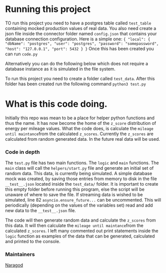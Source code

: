 # Running this project


TO run this project you need to have a postgres table called `test_table` containing mocked production values of real data. You also need create a json file inside the connector folder named `config.json` that contains your database connection configuration.
Here is a simple one:
`{
  "local": {
    "dbName": "postgres",
    "user": "postgres",
    "password": "somepassword",
    "host": "127.0.0.1",
    "port": 5432
  }
}`
Once this has been created you can run `code.py`

Alternatively you can do the following below which does not require a database instance as it is simulated in the file system.

To run this project you need to create a folder called `test_data`.
After this folder has been created run the following command `python3 test.py`


# What is this code doing.

Initially this repo was mean to be a place for helper python functions and thus the name.
It has now become the home of the `z_score` distribution of energy per mileage values.
What the code does, is calculate the `mileage until maintance`from the calculated `z_scores`.
Currently the `z_scores` are calculated from random generated data. In the future real data will be used.

### Code in depth

The `test.py` file has two main functions. The `logic` and `main` functions.
The `main` class will call the `helpers/start.py` file and generate an initial set of random data. This data, is currently being simulated. A simple database mock was created, by saving those entries from memory to disk in the file `__test__.json` located inside the `test_data/` folder. It is important to create this empty folder before running this program, else the script will be unaware of where to save the file.
If streaming data is wished to be simulated, line 82 `asyncio.ensure_future...` can be uncommented. This will periodically (depending on the values of the variables set) read and add new data to the `__test__.json` file.

The code will then generate random data and calculate the `z_scores` from this data. It will then calculate the `mileage until maintance`from the calculated `z_scores`. I left many commented out print statements inside the `logic` function as examples of the data that can be generated, calculated and printed to the console.

### Maintainers
[Naragod](https://www.github.com/naragod)